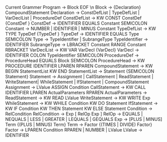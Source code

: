Current Grammer
Program → Block EOF \n
Block → {Declaration} CompoundStatement
Declaration → ConstDefList | TypeDefList | VarDeclList | ProcedureDef
ConstDefList → KW CONST ConstDef {ConstDef }
ConstDef → IDENTIFIER EQUALS Constant SEMICOLON
Constant → NUMBER | IDENTIFIER | MINUS Constant
TypeDefList → KW TYPE TypeDef {TypeDef }
TypeDef → IDENTIFIER EQUALS Type SEMICOLON
Type → TypeIdentifier | SubrangeType
TypeIdentifier → IDENTIFIER
SubrangeType → LBRACKET Constant RANGE Constant RBRACKET
VarDeclList → KW VAR VarDecl {VarDecl}
VarDecl → IDENTIFIER COLON TypeIdentifier SEMICOLON
ProcedureDef → ProcedureHead EQUALS Block SEMICOLON
ProcedureHead → KW PROCEDURE IDENTIFIER LPAREN RPAREN
CompoundStatement → KW BEGIN StatementList KW END
StatementList → Statement {SEMICOLON Statement}
Statement → Assignment | CallStatement | ReadStatement | WriteStatement|
WhileStatement | IfStatement | CompoundStatement
Assignment → LValue ASSIGN Condition
CallStatement → KW CALL IDENTIFIER LPAREN ActualParameters RPAREN
ActualParameters →
ReadStatement → KW READ LValue
WriteStatement → KW WRITE Exp
WhileStatement → KW WHILE Condition KW DO Statement
IfStatement → KW IF Condition KW THEN Statement KW ELSE Statement
Condition → RelCondition
RelCondition → Exp [ RelOp Exp ]
RelOp → EQUALS | NEQUALS | LESS | GREATER | LEQUALS | GEQUALS
Exp → [PLUS | MINUS] Term {(PLUS | MINUS) Term}
Term → Factor {(TIMES | DIVIDE) Factor}
Factor → LPAREN Condition RPAREN | NUMBER | LValue
LValue → IDENTIFIER
